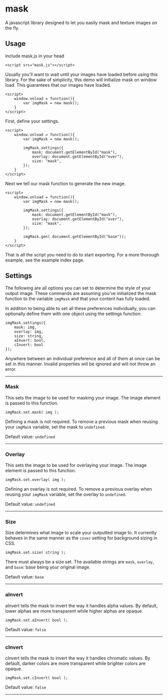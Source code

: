 # mask

A javascript library designed to let you easily mask and texture images on the fly.

## Usage

Include mask.js in your head
    
    <script src="mask.js"></script>
    
Usually you'll want to wait until your images have loaded before using this library. For the sake of simplicity, this demo will initialize mask on window load. This guarantees that our images have loaded.

    <script>
        window.onload = function(){
            var imgMask = new mask();
        }
    </script>
    
First, define your settings.

    <script>
        window.onload = function(){
            var imgMask = new mask();
            
            imgMask.settings({
				mask: document.getElementById("mask"),
				overlay: document.getElementById("over"),
				size: "mask",
			});
        }
    </script>
    
Next we tell our mask function to generate the new image.

    <script>
        window.onload = function(){
            var imgMask = new mask();
            
            imgMask.settings({
				mask: document.getElementById("mask"),
				overlay: document.getElementById("over"),
				size: "mask",
			});

            imgMask.gen( document.getElementById("base"));
        }
    </script>
    
That is all the script you need to do to start exporting.
For a more thorough example, see the example index page.

## Settings

The following are all options you can set to determine the style of your output image. These commands are assuming you've initialized the mask function to the variable `imgMask` and that your content has fully loaded.

In addition to being able to set all these preferences individually, you can optionally define them with one object using the settings function:

    imgMask.settings({
        mask: img,
        overlay: img,
        size: string,
        aInvert: bool,
        cInvert: bool
    });
    
Anywhere between an individual preference and all of them at once can be set in this manner. Invalid properties will be ignored and will not throw an error.

------------

### Mask

This sets the image to be used for masking your image. The image element is passed to this function.
    
    imgMask.set.mask( img );
    
Defining a mask is not required. To remove a previous mask when reusing your `imgMask` variable, set the mask to `undefined`.

Default value: `undefined`
    
------------

### Overlay

This sets the image to be used for overlaying your image. The image element is passed to this function.
    
    imgMask.set.overlay( img );
    
Defining an overlay is not required. To remove a previous overlay when reusing your `imgMask` variable, set the overlay to `undefined`.

Default value: `undefined`

------------

### Size

Size determines what image to scale your outputted image to. It currently behaves in the same manner as the `cover` setting for background sizing in CSS.

    imgMask.set.size( string );

There must always be a size set. The available strings are `mask`, `overlay`, and `base`: base being your original image.
    
Default value: `base`
    
------------

### aInvert

aInvert tells the mask to invert the way it handles alpha values. By default, lower alphas are more transparent while higher alphas are opaque.

    imgMask.set.aInvert( bool );
    
Default value: `false`
    
------------

### cInvert

cInvert tells the mask to invert the way it handles chromatic values. By default, darker colors are more transparent while brighter colors are opaque.

    imgMask.set.cInvert( bool );
    
Default value: `false`
    
------------